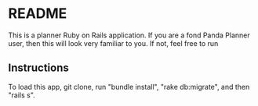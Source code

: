 # README

This is a planner Ruby on Rails application. If you are a fond Panda Planner user, then this will look very familiar to you. If not, feel free to run

## Instructions
To load this app, git clone, run "bundle install", "rake db:migrate", and then "rails s". 
